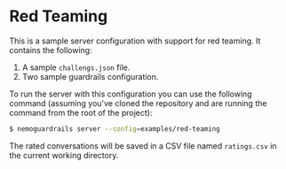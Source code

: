 # Red Teaming

This is a sample server configuration with support for red teaming. It contains the following:

1. A sample `challengs.json` file.
2. Two sample guardrails configuration.

To run the server with this configuration you can use the following command (assuming you've cloned the repository and are running the command from the root of the project):

```bash
$ nemoguardrails server --config=examples/red-teaming
```

The rated conversations will be saved in a CSV file named `ratings.csv` in the current working directory.
